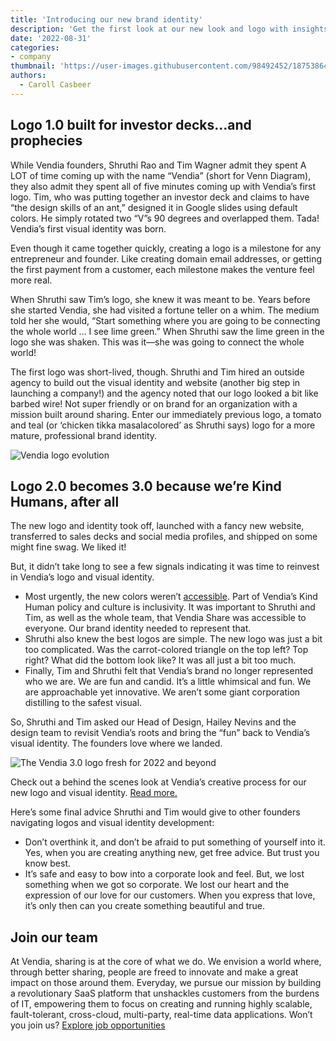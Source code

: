 ```yaml
---
title: 'Introducing our new brand identity'
description: 'Get the first look at our new look and logo with insights from our founders on why, and why now.'
date: '2022-08-31'
categories:
- company
thumbnail: 'https://user-images.githubusercontent.com/98492452/187538645-303b1df3-e502-4fda-bf61-d92c12de6536.png'
authors:
  - Caroll Casbeer
---
```

## Logo 1.0 built for investor decks…and prophecies

While Vendia founders, Shruthi Rao and Tim Wagner admit they spent A LOT of time coming up with the name “Vendia” (short for Venn Diagram), they also admit they spent all of five minutes coming up with Vendia’s first logo. Tim, who was putting together an investor deck and claims to have “the design skills of an ant,” designed it in Google slides using default colors. He simply rotated two “V”s 90 degrees and overlapped them. Tada! Vendia’s first visual identity was born. 

Even though it came together quickly, creating a logo is a milestone for any entrepreneur and founder. Like creating domain email addresses, or getting the first payment from a customer, each milestone makes the venture feel more real.

When Shruthi saw Tim’s logo, she knew it was meant to be. Years before she started Vendia, she had visited a fortune teller on a whim. The medium told her she would, “Start something where you are going to be connecting the whole world … I see lime green.” When Shruthi saw the lime green in the logo she was shaken. This was it—she was going to connect the whole world!

The first logo was short-lived, though. Shruthi and Tim hired an outside agency to build out the visual identity and website (another big step in launching a company!) and the agency noted that our logo looked a bit like barbed wire! Not super friendly or on brand for an organization with a mission built around sharing. Enter our immediately previous logo, a tomato and teal (or ‘chicken tikka masalacolored’ as Shruthi says) logo for a more mature, professional brand identity.

![Vendia logo evolution](https://d24nhiikxn5jns.cloudfront.net/optimized/user-images.githubusercontent.com..98492452..187510009-857f98b3-9b78-4ee5-8043-d3fc4b4e156f.png)


## Logo 2.0 becomes 3.0 because we’re Kind Humans, after all

The new logo and identity took off, launched with a fancy new website, transferred to sales decks and social media profiles, and shipped on some might fine swag. We liked it! 

But, it didn’t take long to see a few signals indicating it was time to reinvest in Vendia’s logo and visual identity. 



* Most urgently, the new colors weren’t [accessible](https://webaim.org/articles/contrast/). Part of Vendia’s Kind Human policy and culture is inclusivity. It was important to Shruthi and Tim, as well as the whole team, that Vendia Share was accessible to everyone. Our brand identity needed to represent that.
* Shruthi also knew the best logos are simple. The new logo was just a bit too complicated. Was the carrot-colored triangle on the top left? Top right? What did the bottom look like? It was all just a bit too much.
* Finally, Tim and Shruthi felt that Vendia’s brand no longer represented who we are. We are fun and candid. It’s a little whimsical and fun. We are approachable yet innovative. We aren’t some giant corporation distilling to the safest visual.

So, Shruthi and Tim asked our Head of Design, Hailey Nevins and the design team to revisit Vendia’s roots and bring the “fun” back to Vendia’s visual identity. The founders love where we landed.

![The Vendia 3.0 logo fresh for 2022 and beyond](https://d24nhiikxn5jns.cloudfront.net/optimized/user-images.githubusercontent.com..98492452..187538692-e16d9acc-a823-44c7-be8a-1eb7b20629a3.png)

Check out a behind the scenes look at Vendia’s creative process for our new logo and visual identity. [Read more.](https://www.vendia.com/blog/brand-identity-buy-in)

Here’s some final advice Shruthi and Tim would give to other founders navigating logos and visual identity development:


* Don’t overthink it, and don’t be afraid to put something of yourself into it. Yes, when you are creating anything new, get free advice. But trust you know best.
* It’s safe and easy to bow into a corporate look and feel. But, we lost something when we got so corporate. We lost our heart and the expression of our love for our customers. When you express that love, it’s only then can you create something beautiful and true. 


## Join our team

At Vendia, sharing is at the core of what we do. We envision a world where, through better sharing, people are freed to innovate and make a great impact on those around them. Everyday, we pursue our mission by building a revolutionary SaaS platform that unshackles customers from the burdens of IT, empowering them to focus on creating and running highly scalable, fault-tolerant, cross-cloud, multi-party, real-time data applications. Won’t you join us? [Explore job opportunities](https://www.vendia.com/careers)
